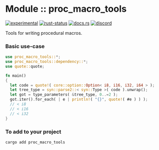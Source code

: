<!-- {{# generate.module_header{} #}} -->

# Module :: proc_macro_tools
[![experimental](https://raster.shields.io/static/v1?label=stability&message=experimental&color=orange&logoColor=eee)](https://github.com/emersion/stability-badges#experimental) [![rust-status](https://github.com/Wandalen/wTools/actions/workflows/ModuleProcMacroToolsPush.yml/badge.svg)](https://github.com/Wandalen/wTools/actions/workflows/ModuleProcMacroToolsPush.yml) [![docs.rs](https://img.shields.io/docsrs/proc_macro_tools?color=e3e8f0&logo=docs.rs)](https://docs.rs/proc_macro_tools) [![discord](https://img.shields.io/discord/872391416519737405?color=eee&logo=discord&logoColor=eee&label=ask)](https://discord.gg/m3YfbXpUUY)

Tools for writing procedural macros.

### Basic use-case

<!-- {{# generate.module_sample{} #}} -->

```rust
use proc_macro_tools::*;
use proc_macro_tools::dependency::*;
use quote::quote;

fn main()
{
  let code = quote!( core::option::Option< i8, i16, i32, i64 > );
  let tree_type = syn::parse2::< syn::Type >( code ).unwrap();
  let got = type_parameters( &tree_type, 0..=2 );
  got.iter().for_each( | e | println!( "{}", quote!( #e ) ) );
  // < i8
  // < i16
  // < i32
}
```

### To add to your project

```sh
cargo add proc_macro_tools
```
